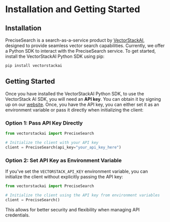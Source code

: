 # Installation and Getting Started

## **Installation**
PreciseSearch is a search-as-a-service product by [VectorStackAI](https://vectorstack.ai), designed to provide seamless vector search capabilities. 
Currently, we offer a Python SDK to interact with the PreciseSearch service.
To get started, install the VectorStackAI Python SDK using pip:

```bash title="Installing the VectorStackAI Python SDK" linenums="1"
pip install vectorstackai
```

## **Getting Started**  
Once you have installed the VectorStackAI Python SDK, to use the VectorStack AI SDK, you will need an **API key**. 
You can obtain it by signing up on our [website](https://vectorstack.ai).
Once, you have the API key, you can either set it as an environment variable or pass it directly when initializing the client:

### Option 1: Pass API Key Directly  
```python title="Initializing the client with an API key" linenums="1"
from vectorstackai import PreciseSearch

# Initialize the client with your API key
client = PreciseSearch(api_key="your_api_key_here")
```

### Option 2: Set API Key as Environment Variable  
If you've set the `VECTORSTACK_API_KEY` environment variable, you can initialize the client without explicitly passing the API key:
```python title="Initializing the client using an environment variable" linenums="1"
from vectorstackai import PreciseSearch

# Initialize the client using the API key from environment variables
client = PreciseSearch()
```
This allows for better security and flexibility when managing API credentials. 